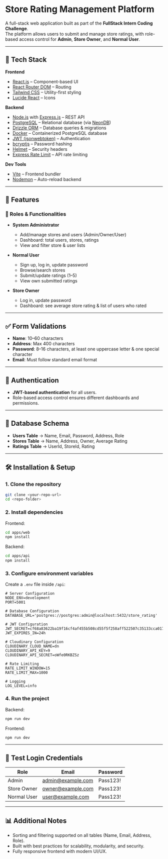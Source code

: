 # Store Rating Management Platform

A full-stack web application built as part of the **FullStack Intern Coding Challenge**.  
The platform allows users to submit and manage store ratings, with role-based access control for **Admin**, **Store Owner**, and **Normal User**.

---

## 🚀 Tech Stack

**Frontend**
- [React.js](https://react.dev/) – Component-based UI  
- [React Router DOM](https://reactrouter.com/) – Routing  
- [Tailwind CSS](https://tailwindcss.com/) – Utility-first styling  
- [Lucide React](https://lucide.dev/) – Icons  

**Backend**
- [Node.js](https://nodejs.org/) with [Express.js](https://expressjs.com/) – REST API  
- [PostgreSQL](https://www.postgresql.org/) – Relational database (via [NeonDB](https://neon.tech/))  
- [Drizzle ORM](https://orm.drizzle.team/) – Database queries & migrations  
- [Docker](https://www.docker.com/) – Containerized PostgreSQL database
- [JWT (jsonwebtoken)](https://github.com/auth0/node-jsonwebtoken) – Authentication  
- [bcryptjs](https://www.npmjs.com/package/bcryptjs) – Password hashing  
- [Helmet](https://helmetjs.github.io/) – Security headers  
- [Express Rate Limit](https://www.npmjs.com/package/express-rate-limit) – API rate limiting  

**Dev Tools**
- [Vite](https://vitejs.dev/) – Frontend bundler  
- [Nodemon](https://nodemon.io/) – Auto-reload backend  

---

## 🔑 Features

### 👤 Roles & Functionalities
- **System Administrator**
  - Add/manage stores and users (Admin/Owner/User)  
  - Dashboard: total users, stores, ratings  
  - View and filter store & user lists  

- **Normal User**
  - Sign up, log in, update password  
  - Browse/search stores  
  - Submit/update ratings (1–5)  
  - View own submitted ratings  

- **Store Owner**
  - Log in, update password  
  - Dashboard: see average store rating & list of users who rated  

---

## ✅ Form Validations
- **Name**: 10–60 characters  
- **Address**: Max 400 characters  
- **Password**: 8–16 characters, at least one uppercase letter & one special character  
- **Email**: Must follow standard email format  

---

## 🔐 Authentication
- **JWT-based authentication** for all users.  
- Role-based access control ensures different dashboards and permissions.  

---

## 📂 Database Schema
- **Users Table** → Name, Email, Password, Address, Role  
- **Stores Table** → Name, Address, Owner, Average Rating  
- **Ratings Table** → UserId, StoreId, Rating  

---

## 🛠 Installation & Setup

### 1. Clone the repository
```bash
git clone <your-repo-url>
cd <repo-folder>
```

### 2. Install dependencies
Frontend:
```bash
cd apps/web
npm install
```
Backend:
```bash
cd apps/api
npm install
```

### 3. Configure environment variables
Create a `.env` file inside `/api`:

```env
# Server Configuration
NODE_ENV=development
PORT=5001

# Database Configuration
DATABASE_URL='postgres://postgres:admin@localhost:5432/store_rating'

# JWT Configuration
JWT_SECRET=cf68a83622ba19f16cf4af455b508cd55f5f258aff522507c35133cca0175410c9a05fdf06e13f144861a91226bda8389b48208c7389b9e3d66c14818e4d93ec
JWT_EXPIRES_IN=24h

# Cloudinary Configuration
CLOUDINARY_CLOUD_NAME=dn
CLOUDINARY_API_KEY=9
CLOUDINARY_API_SECRET=oWfe0RKBZSz

# Rate Limiting
RATE_LIMIT_WINDOW=15
RATE_LIMIT_MAX=1000

# Logging
LOG_LEVEL=info
```

### 4. Run the project
Backend:
```bash
npm run dev
```
Frontend:
```bash
npm run dev
```

---

## 🔑 Test Login Credentials
| Role        | Email             | Password  |
|-------------|-------------------|-----------|
| Admin       | admin@example.com | Pass123!  |
| Store Owner | owner@example.com | Pass123!  |
| Normal User | user@example.com  | Pass123!  |

---

## 📊 Additional Notes
- Sorting and filtering supported on all tables (Name, Email, Address, Role).  
- Built with best practices for scalability, modularity, and security.  
- Fully responsive frontend with modern UI/UX.  

